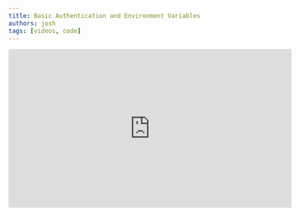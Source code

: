 ```yaml
---
title: Basic Authentication and Environment Variables
authors: josh
tags: [videos, code]
---
```


<iframe width="560" height="315" src="https://www.youtube-nocookie.com/embed/KHjZk8KxAlw" title="YouTube video player" frameborder="0" allow="accelerometer; autoplay; clipboard-write; encrypted-media; gyroscope; picture-in-picture" allowfullscreen></iframe>
